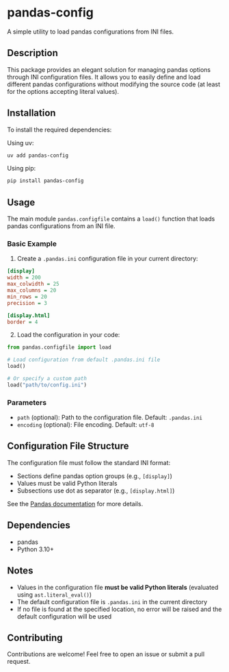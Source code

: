 # pandas-config

A simple utility to load pandas configurations from INI files.

## Description

This package provides an elegant solution for managing pandas options through INI configuration files. 
It allows you to easily define and load different pandas configurations without modifying the source code (at least 
for the options accepting literal values).

## Installation

To install the required dependencies:

Using uv:

```bash
uv add pandas-config
```

Using pip:

```bash
pip install pandas-config
```

## Usage

The main module `pandas.configfile` contains a `load()` function that loads pandas configurations from an INI file.

### Basic Example

1. Create a `.pandas.ini` configuration file in your current directory:

```ini
[display]
width = 200
max_colwidth = 25
max_columns = 20
min_rows = 20
precision = 3

[display.html]
border = 4
```

2. Load the configuration in your code:

```python
from pandas.configfile import load

# Load configuration from default .pandas.ini file
load()

# Or specify a custom path
load("path/to/config.ini")
```

### Parameters

- `path` (optional): Path to the configuration file. Default: `.pandas.ini`
- `encoding` (optional): File encoding. Default: `utf-8`

## Configuration File Structure

The configuration file must follow the standard INI format:

- Sections define pandas option groups (e.g., `[display]`)
- Values must be valid Python literals
- Subsections use dot as separator (e.g., `[display.html]`)

See the [Pandas documentation](https://pandas.pydata.org/docs/reference/api/pandas.describe_option.html#pandas-describe-option) for more details.

## Dependencies

- pandas
- Python 3.10+

## Notes

- Values in the configuration file **must be valid Python literals** (evaluated using `ast.literal_eval()`)
- The default configuration file is `.pandas.ini` in the current directory
- If no file is found at the specified location, no error will be raised and the default configuration will be used

## Contributing

Contributions are welcome! Feel free to open an issue or submit a pull request.
